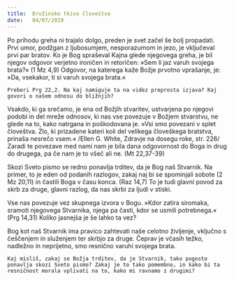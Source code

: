 ```yaml
---
title:  Družinsko tkivo človeštva
date:   04/07/2019
---
```


Po prihodu greha ni trajalo dolgo, preden je svet začel še bolj propadati. Prvi umor, podžgan z ljubosumjem, nesporazumom in jezo, je vključeval prvi par bratov. Ko je Bog spraševal Kajna glede njegovega greha, je bil njegov odgovor verjetno ironičen in retoričen: »Sem li jaz varuh svojega brata?« (1 Mz 4,9) Odgovor, na katerega kaže Božje prvotno vprašanje, je: »Da, vsekakor, ti si varuh svojega brata.«

`Preberi Prg 22,2. Na kaj namiguje ta na videz preprosta izjava? Kaj govori o našem odnosu do bližnjih?`

Vsakdo, ki ga srečamo, je ena od Božjih stvaritev, ustvarjena po njegovi podobi in del mreže odnosov, ki nas vse povezuje v Božjem stvarstvu, ne glede na to, kako natrgana in poškodovana je. »Vsi smo povezani v splet človeštva. Zlo, ki prizadene kateri koli del velikega človeškega bratstva, prinaša nesrečo vsem.« /Ellen G. White, Zdravje na dosegu roke, str. 226/ Zaradi te povezave med nami nam je bila dana odgovornost do Boga in drug do drugega, pa če nam je to všeč ali ne. (Mt 22,37-39)

Skozi Sveto pismo se redno ponavlja trditev, da je Bog naš Stvarnik. Na primer, to je eden od podanih razlogov, zakaj naj bi se spominjali sobote (2 Mz 20,11) in častili Boga v času konca. (Raz 14,7) To je tudi glavni povod za skrb za druge, glavni razlog, da nas skrbi za ljudi v stiski.

Vse nas povezuje vez skupnega izvora v Bogu. »Kdor zatira siromaka, sramoti njegovega Stvarnika, njega pa časti, kdor se usmili potrebnega.« (Prg 14,31) Koliko jasnejša je še lahko ta vez?

Bog kot naš Stvarnik ima pravico zahtevati naše celotno življenje, vključno s češčenjem in služenjem ter skrbjo za druge. Čeprav je včasih težko, nadležno in neprijetno, smo resnično varuhi svojega brata.

`Kaj misliš, zakaj se Božja trditev, da je Stvarnik, tako pogosto ponavlja skozi Sveto pismo? Zakaj je to tako pomembno, in kako bi ta resničnost morala vplivati na to, kako mi ravnamo z drugimi?`
